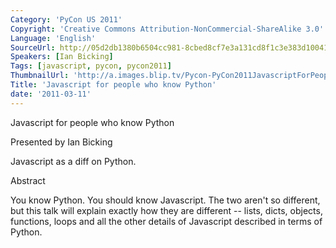 ```yaml
---
Category: 'PyCon US 2011'
Copyright: 'Creative Commons Attribution-NonCommercial-ShareAlike 3.0'
Language: 'English'
SourceUrl: http://05d2db1380b6504cc981-8cbed8cf7e3a131cd8f1c3e383d10041.r93.cf2.rackcdn.com/pycon-us-2011/383_javascript-for-people-who-know-python.mp4
Speakers: [Ian Bicking]
Tags: [javascript, pycon, pycon2011]
ThumbnailUrl: 'http://a.images.blip.tv/Pycon-PyCon2011JavascriptForPeopleWhoKnowPython724.png'
Title: 'Javascript for people who know Python'
date: '2011-03-11'
---
```

Javascript for people who know Python

Presented by Ian Bicking

Javascript as a diff on Python.

Abstract

You know Python. You should know Javascript. The two aren't so different, but
this talk will explain exactly how they are different -- lists, dicts,
objects, functions, loops and all the other details of Javascript described in
terms of Python.


